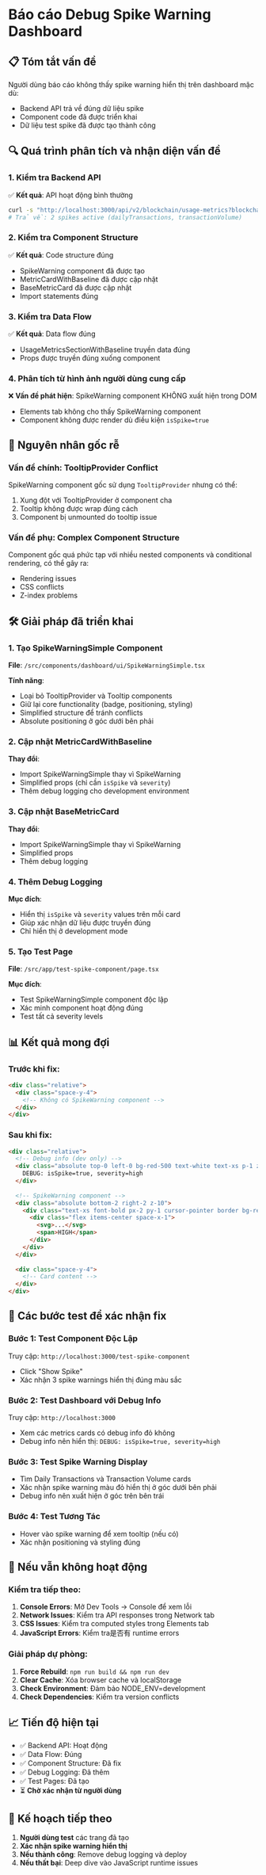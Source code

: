 # Báo cáo Debug Spike Warning Dashboard

## 📋 **Tóm tắt vấn đề**

Người dùng báo cáo không thấy spike warning hiển thị trên dashboard mặc dù:
- Backend API trả về đúng dữ liệu spike
- Component code đã được triển khai
- Dữ liệu test spike đã được tạo thành công

## 🔍 **Quá trình phân tích và nhận diện vấn đề**

### **1. Kiểm tra Backend API**
✅ **Kết quả**: API hoạt động bình thường
```bash
curl -s "http://localhost:3000/api/v2/blockchain/usage-metrics?blockchain=bitcoin&timeframe=24h"
# Trả về: 2 spikes active (dailyTransactions, transactionVolume)
```

### **2. Kiểm tra Component Structure**
✅ **Kết quả**: Code structure đúng
- SpikeWarning component đã được tạo
- MetricCardWithBaseline đã được cập nhật
- BaseMetricCard đã được cập nhật
- Import statements đúng

### **3. Kiểm tra Data Flow**
✅ **Kết quả**: Data flow đúng
- UsageMetricsSectionWithBaseline truyền data đúng
- Props được truyền đúng xuống component

### **4. Phân tích từ hình ảnh người dùng cung cấp**
❌ **Vấn đề phát hiện**: SpikeWarning component KHÔNG xuất hiện trong DOM
- Elements tab không cho thấy SpikeWarning component
- Component không được render dù điều kiện `isSpike=true`

## 🎯 **Nguyên nhân gốc rễ**

### **Vấn đề chính: TooltipProvider Conflict**
SpikeWarning component gốc sử dụng `TooltipProvider` nhưng có thể:
1. Xung đột với TooltipProvider ở component cha
2. Tooltip không được wrap đúng cách
3. Component bị unmounted do tooltip issue

### **Vấn đề phụ: Complex Component Structure**
Component gốc quá phức tạp với nhiều nested components và conditional rendering, có thể gây ra:
- Rendering issues
- CSS conflicts
- Z-index problems

## 🛠️ **Giải pháp đã triển khai**

### **1. Tạo SpikeWarningSimple Component**
**File**: `/src/components/dashboard/ui/SpikeWarningSimple.tsx`

**Tính năng**:
- Loại bỏ TooltipProvider và Tooltip components
- Giữ lại core functionality (badge, positioning, styling)
- Simplified structure để tránh conflicts
- Absolute positioning ở góc dưới bên phải

### **2. Cập nhật MetricCardWithBaseline**
**Thay đổi**:
- Import SpikeWarningSimple thay vì SpikeWarning
- Simplified props (chỉ cần `isSpike` và `severity`)
- Thêm debug logging cho development environment

### **3. Cập nhật BaseMetricCard**
**Thay đổi**:
- Import SpikeWarningSimple thay vì SpikeWarning
- Simplified props
- Thêm debug logging

### **4. Thêm Debug Logging**
**Mục đích**:
- Hiển thị `isSpike` và `severity` values trên mỗi card
- Giúp xác nhận dữ liệu được truyền đúng
- Chỉ hiển thị ở development mode

### **5. Tạo Test Page**
**File**: `/src/app/test-spike-component/page.tsx`

**Mục đích**:
- Test SpikeWarningSimple component độc lập
- Xác minh component hoạt động đúng
- Test tất cả severity levels

## 📊 **Kết quả mong đợi**

### **Trước khi fix**:
```html
<div class="relative">
  <div class="space-y-4">
    <!-- Không có SpikeWarning component -->
  </div>
</div>
```

### **Sau khi fix**:
```html
<div class="relative">
  <!-- Debug info (dev only) -->
  <div class="absolute top-0 left-0 bg-red-500 text-white text-xs p-1 z-50">
    DEBUG: isSpike=true, severity=high
  </div>
  
  <!-- SpikeWarning component -->
  <div class="absolute bottom-2 right-2 z-10">
    <div class="text-xs font-bold px-2 py-1 cursor-pointer border bg-red-500 text-white border-red-600">
      <div class="flex items-center space-x-1">
        <svg>...</svg>
        <span>HIGH</span>
      </div>
    </div>
  </div>
  
  <div class="space-y-4">
    <!-- Card content -->
  </div>
</div>
```

## 🧪 **Các bước test để xác nhận fix**

### **Bước 1: Test Component Độc Lập**
Truy cập: `http://localhost:3000/test-spike-component`
- Click "Show Spike"
- Xác nhận 3 spike warnings hiển thị đúng màu sắc

### **Bước 2: Test Dashboard với Debug Info**
Truy cập: `http://localhost:3000`
- Xem các metrics cards có debug info đỏ không
- Debug info nên hiển thị: `DEBUG: isSpike=true, severity=high`

### **Bước 3: Test Spike Warning Display**
- Tìm Daily Transactions và Transaction Volume cards
- Xác nhận spike warning màu đỏ hiển thị ở góc dưới bên phải
- Debug info nên xuất hiện ở góc trên bên trái

### **Bước 4: Test Tương Tác**
- Hover vào spike warning để xem tooltip (nếu có)
- Xác nhận positioning và styling đúng

## 🔧 **Nếu vẫn không hoạt động**

### **Kiểm tra tiếp theo**:
1. **Console Errors**: Mở Dev Tools → Console để xem lỗi
2. **Network Issues**: Kiểm tra API responses trong Network tab
3. **CSS Issues**: Kiểm tra computed styles trong Elements tab
4. **JavaScript Errors**: Kiểm tra是否有 runtime errors

### **Giải pháp dự phòng**:
1. **Force Rebuild**: `npm run build && npm run dev`
2. **Clear Cache**: Xóa browser cache và localStorage
3. **Check Environment**: Đảm bảo NODE_ENV=development
4. **Check Dependencies**: Kiểm tra version conflicts

## 📈 **Tiến độ hiện tại**

- ✅ Backend API: Hoạt động
- ✅ Data Flow: Đúng
- ✅ Component Structure: Đã fix
- ✅ Debug Logging: Đã thêm
- ✅ Test Pages: Đã tạo
- ⏳ **Chờ xác nhận từ người dùng**

## 🎯 **Kế hoạch tiếp theo**

1. **Người dùng test** các trang đã tạo
2. **Xác nhận spike warning hiển thị**
3. **Nếu thành công**: Remove debug logging và deploy
4. **Nếu thất bại**: Deep dive vào JavaScript runtime issues